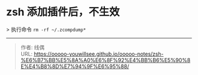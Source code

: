 # zsh 添加插件后，不生效


&gt; 执行命令 `rm -rf ~/.zcompdump*`

---

> 作者: 线偶  
> URL: https://ooooo-youwillsee.github.io/ooooo-notes/zsh-%E6%B7%BB%E5%8A%A0%E6%8F%92%E4%BB%B6%E5%90%8E%E4%B8%8D%E7%94%9F%E6%95%88/  

